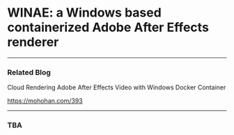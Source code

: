 # WINAE: a Windows based containerized Adobe After Effects renderer

---------------


### Related Blog

Cloud Rendering Adobe After Effects Video with Windows Docker Container

https://mohohan.com/393

---------------

### TBA